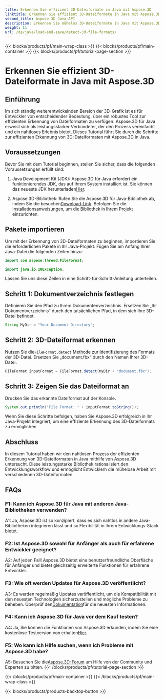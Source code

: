```yaml
---
title: Erkennen Sie effizient 3D-Dateiformate in Java mit Aspose.3D
linktitle: Erkennen Sie effizient 3D-Dateiformate in Java mit Aspose.3D
second_title: Aspose.3D Java-API
description: Erkennen Sie mühelos 3D-Dateiformate in Java mit Aspose.3D. Optimieren Sie Ihren Entwicklungsprozess mit dieser leistungsstarken Bibliothek.
weight: 11
url: /de/java/load-and-save/detect-3d-file-formats/
---
```


{{< blocks/products/pf/main-wrap-class >}}
{{< blocks/products/pf/main-container >}}
{{< blocks/products/pf/tutorial-page-section >}}

# Erkennen Sie effizient 3D-Dateiformate in Java mit Aspose.3D

## Einführung

Im sich ständig weiterentwickelnden Bereich der 3D-Grafik ist es für Entwickler von entscheidender Bedeutung, über ein robustes Tool zur effizienten Erkennung von Dateiformaten zu verfügen. Aspose.3D für Java erweist sich als leistungsstarker Verbündeter, der den Prozess vereinfacht und ein nahtloses Erlebnis bietet. Dieses Tutorial führt Sie durch die Schritte zur effizienten Erkennung von 3D-Dateiformaten mit Aspose.3D in Java.

## Voraussetzungen

Bevor Sie mit dem Tutorial beginnen, stellen Sie sicher, dass die folgenden Voraussetzungen erfüllt sind:

1. Java Development Kit (JDK): Aspose.3D für Java erfordert ein funktionierendes JDK, das auf Ihrem System installiert ist. Sie können das neueste JDK herunterladen[Hier](https://www.oracle.com/java/technologies/javase-downloads.html).

2.  Aspose.3D-Bibliothek: Rufen Sie die Aspose.3D für Java-Bibliothek ab, indem Sie die besuchen[Download-Link](https://releases.aspose.com/3d/java/). Befolgen Sie die Installationsanweisungen, um die Bibliothek in Ihrem Projekt einzurichten.

## Pakete importieren

Um mit der Erkennung von 3D-Dateiformaten zu beginnen, importieren Sie die erforderlichen Pakete in Ihr Java-Projekt. Fügen Sie am Anfang Ihrer Java-Datei die folgenden Zeilen hinzu:

```java
import com.aspose.threed.FileFormat;

import java.io.IOException;
```

Lassen Sie uns diese Zeilen in eine Schritt-für-Schritt-Anleitung unterteilen.

## Schritt 1: Dokumentverzeichnis festlegen

Definieren Sie den Pfad zu Ihrem Dokumentenverzeichnis. Ersetzen Sie „Ihr Dokumentverzeichnis“ durch den tatsächlichen Pfad, in dem sich Ihre 3D-Datei befindet.

```java
String MyDir = "Your Document Directory";
```

## Schritt 2: 3D-Dateiformat erkennen

 Nutzen Sie die`FileFormat.detect` Methode zur Identifizierung des Formats der 3D-Datei. Ersetzen Sie „document.fbx“ durch den Namen Ihrer 3D-Datei.

```java
FileFormat inputFormat = FileFormat.detect(MyDir + "document.fbx");
```

## Schritt 3: Zeigen Sie das Dateiformat an

Drucken Sie das erkannte Dateiformat auf der Konsole.

```java
System.out.println("File Format: " + inputFormat.toString());
```

Wenn Sie diese Schritte befolgen, haben Sie Aspose.3D erfolgreich in Ihr Java-Projekt integriert, um eine effiziente Erkennung des 3D-Dateiformats zu ermöglichen.

## Abschluss

In diesem Tutorial haben wir den nahtlosen Prozess der effizienten Erkennung von 3D-Dateiformaten in Java mithilfe von Aspose.3D untersucht. Diese leistungsstarke Bibliothek rationalisiert den Entwicklungsworkflow und ermöglicht Entwicklern die mühelose Arbeit mit verschiedenen 3D-Dateiformaten.

## FAQs

### F1: Kann ich Aspose.3D für Java mit anderen Java-Bibliotheken verwenden?

A1: Ja, Aspose.3D ist so konzipiert, dass es sich nahtlos in andere Java-Bibliotheken integrieren lässt und so Flexibilität in Ihrem Entwicklungs-Stack bietet.

### F2: Ist Aspose.3D sowohl für Anfänger als auch für erfahrene Entwickler geeignet?

A2: Auf jeden Fall! Aspose.3D bietet eine benutzerfreundliche Oberfläche für Anfänger und bietet gleichzeitig erweiterte Funktionen für erfahrene Entwickler.

### F3: Wie oft werden Updates für Aspose.3D veröffentlicht?

 A3: Es werden regelmäßig Updates veröffentlicht, um die Kompatibilität mit den neuesten Technologien sicherzustellen und mögliche Probleme zu beheben. Überprüf den[Dokumentation](https://reference.aspose.com/3d/java/)für die neuesten Informationen.

### F4: Kann ich Aspose.3D für Java vor dem Kauf testen?

 A4: Ja, Sie können die Funktionen von Aspose.3D erkunden, indem Sie eine kostenlose Testversion von erhalten[Hier](https://releases.aspose.com/).

### F5: Wo kann ich Hilfe suchen, wenn ich Probleme mit Aspose.3D habe?

 A5: Besuchen Sie die[Aspose.3D-Forum](https://forum.aspose.com/c/3d/18) um Hilfe von der Community und Experten zu bitten.
{{< /blocks/products/pf/tutorial-page-section >}}

{{< /blocks/products/pf/main-container >}}
{{< /blocks/products/pf/main-wrap-class >}}

{{< blocks/products/products-backtop-button >}}
